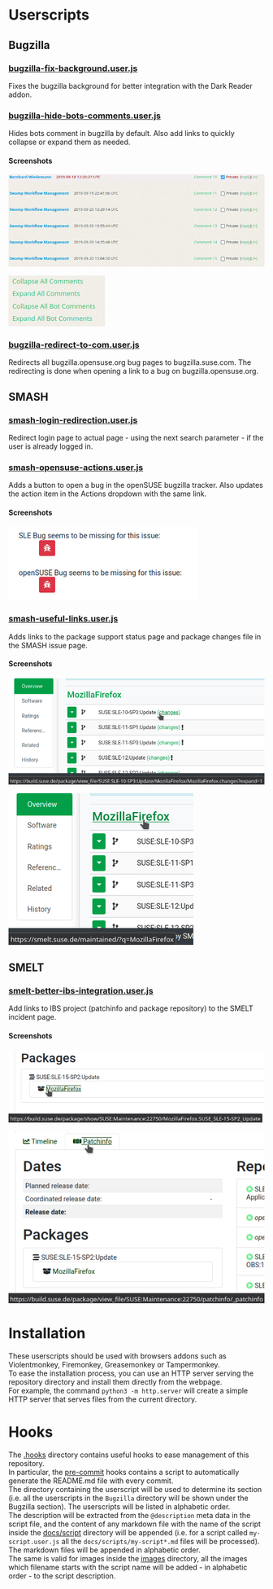 # Userscripts

## Bugzilla

### [bugzilla-fix-background.user.js](Bugzilla/bugzilla-fix-background.user.js)

Fixes the bugzilla background for better integration with the Dark Reader addon.

### [bugzilla-hide-bots-comments.user.js](Bugzilla/bugzilla-hide-bots-comments.user.js)

Hides bots comment in bugzilla by default. Also add links to quickly collapse or expand them as needed.

#### Screenshots

![](images/bugzilla-hide-bots-comments.png)

![](images/bugzilla-hide-bots-comments_links.png)

### [bugzilla-redirect-to-com.user.js](Bugzilla/bugzilla-redirect-to-com.user.js)

Redirects all bugzilla.opensuse.org bug pages to bugzilla.suse.com. The redirecting is done when opening a link to a bug on bugzilla.opensuse.org.

## SMASH

### [smash-login-redirection.user.js](SMASH/smash-login-redirection.user.js)

Redirect login page to actual page - using the next search parameter - if the user is already logged in.

### [smash-opensuse-actions.user.js](SMASH/smash-opensuse-actions.user.js)

Adds a button to open a bug in the openSUSE bugzilla tracker. Also updates the action item in the Actions dropdown with the same link.

#### Screenshots

![](images/smash-opensuse-actions.png)

### [smash-useful-links.user.js](SMASH/smash-useful-links.user.js)

Adds links to the package support status page and package changes file in the SMASH issue page.

#### Screenshots

![](images/smash-useful-links_changes.png)

![](images/smash-useful-links_smelt.png)

## SMELT

### [smelt-better-ibs-integration.user.js](SMELT/smelt-better-ibs-integration.user.js)

Add links to IBS project (patchinfo and package repository) to the SMELT incident page.

#### Screenshots

![](images/smelt-better-ibs-integration_package.png)

![](images/smelt-better-ibs-integration_patchinfo.png)

# Installation

These userscripts should be used with browsers addons such as Violentmonkey, Firemonkey, Greasemonkey or Tampermonkey.  
To ease the installation process, you can use an HTTP server serving the repository directory and install them directly from the webpage.  
For example, the command `python3 -m http.server` will create a simple HTTP server that serves files from the current directory.

# Hooks

The [.hooks](.hooks) directory contains useful hooks to ease management of this repository.  
In particular, the [pre-commit](.hooks/pre-commit) hooks contains a script to automatically generate the README.md file with every commit.  
The directory containing the userscript will be used to determine its section (i.e. all the userscripts in the `Bugzilla` directory will be shown under the Bugzilla section). The userscripts will be listed in alphabetic order.  
The description will be extracted from the `@description` meta data in the script file, and the content of any markdown file with the name of the script inside the [docs/script](docs/scripts) directory will be appended (i.e. for a script called `my-script.user.js` all the `docs/scripts/my-script*.md` files will be processed).
The markdown files will be appended in alphabetic order.  
The same is valid for images inside the [images](images) directory, all the images which filename starts with the script name will be added - in alphabetic order - to the script description.
